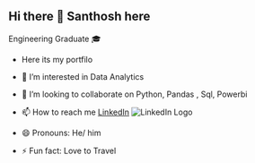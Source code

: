 ## Hi there 👋 Santhosh here
Engineering Graduate 🎓

- Here its my portfilo
- 👀 I’m interested in Data Analytics
- 💞️ I’m looking to collaborate on Python, Pandas , Sql, Powerbi
- 📫 How to reach me
  [LinkedIn](https://www.linkedin.com/in/santhoshr99) ![LinkedIn Logo](https://upload.wikimedia.org/wikipedia/commons/0/08/LinkedIn_Logo_2023.png)

- 😄 Pronouns: He/ him
- ⚡ Fun fact: Love to Travel 

<!---
santhoshrgit/santhoshrgit is a ✨ special ✨ repository because its `README.md` (this file) appears on your GitHub profile.
You can click the Preview link to take a look at your changes.
--->
